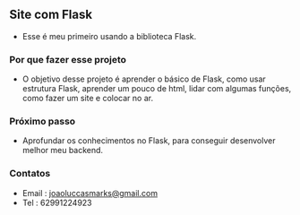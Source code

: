 ## Site com Flask

- Esse é meu primeiro usando a biblioteca Flask.

### Por que fazer esse projeto 

- O objetivo desse projeto é aprender o básico de Flask, como usar estrutura Flask, aprender um pouco de html,
lidar com algumas funções, como fazer um site e colocar no ar.

### Próximo passo

- Aprofundar os conhecimentos no Flask, para conseguir desenvolver melhor meu backend.

### Contatos

- Email : joaoluccasmarks@gmail.com
- Tel : 62991224923

